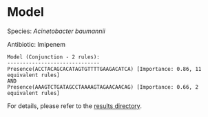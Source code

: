
# Model

Species: *Acinetobacter baumannii*

Antibiotic: Imipenem

```
Model (Conjunction - 2 rules):
------------------------------
Presence(ACCTACAGCACATAGTGTTTTGAAGACATCA) [Importance: 0.86, 11 equivalent rules]
AND
Presence(AAAGTCTGATAGCCTAAAAGTAGAACAACAG) [Importance: 0.66, 2 equivalent rules]

```

For details, please refer to the [results directory](../../../../../results/scm_b/acinetobacter%20baumannii/imipenem/repeat_7/).

